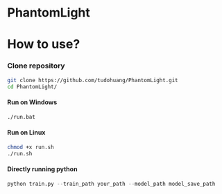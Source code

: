 # PhantomLight

# How to use?
### Clone repository

```bash
git clone https://github.com/tudohuang/PhantomLight.git
cd PhantomLight/
```

#### Run on Windows

```bash
./run.bat
```

#### Run on Linux

```bash
chmod +x run.sh
./run.sh
```

#### Directly running python

```py
python train.py --train_path your_path --model_path model_save_path
```
